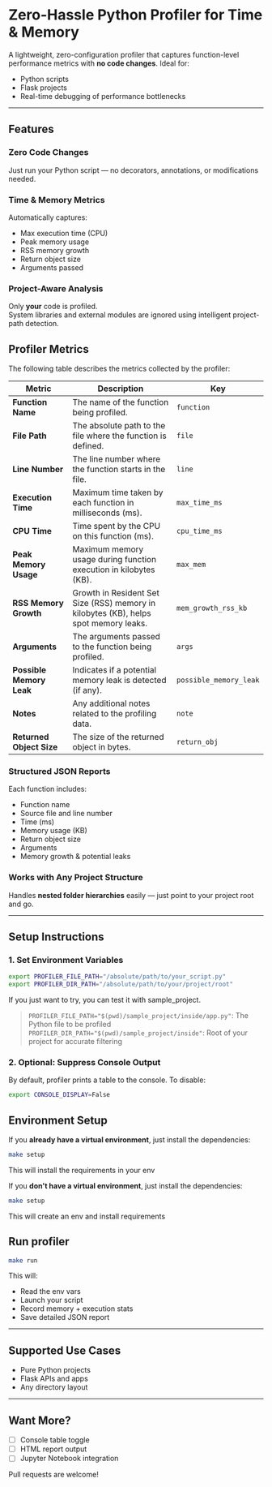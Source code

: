 # Zero-Hassle Python Profiler for Time & Memory

A lightweight, zero-configuration profiler that captures function-level performance metrics with **no code changes**. Ideal for:

- Python scripts  
- Flask projects  
- Real-time debugging of performance bottlenecks  

---

## Features

### Zero Code Changes
Just run your Python script — no decorators, annotations, or modifications needed.

### Time & Memory Metrics
Automatically captures:
- Max execution time (CPU)
- Peak memory usage
- RSS memory growth
- Return object size
- Arguments passed

### Project-Aware Analysis
Only **your** code is profiled.  
System libraries and external modules are ignored using intelligent project-path detection.

## Profiler Metrics

The following table describes the metrics collected by the profiler:

| **Metric**               | **Description**                                                                                   | **Key**                           |
|--------------------------|---------------------------------------------------------------------------------------------------|-----------------------------------|
| **Function Name**         | The name of the function being profiled.                                                          | `function`                        |
| **File Path**             | The absolute path to the file where the function is defined.                                      | `file`                            |
| **Line Number**           | The line number where the function starts in the file.                                            | `line`                            |
| **Execution Time**        | Maximum time taken by each function in milliseconds (ms).                                         | `max_time_ms`                     |
| **CPU Time**              | Time spent by the CPU on this function (ms).                                                      | `cpu_time_ms`                     |
| **Peak Memory Usage**     | Maximum memory usage during function execution in kilobytes (KB).                                 | `max_mem`                         |
| **RSS Memory Growth**     | Growth in Resident Set Size (RSS) memory in kilobytes (KB), helps spot memory leaks.              | `mem_growth_rss_kb`               |
| **Arguments**             | The arguments passed to the function being profiled.                                              | `args`                            |
| **Possible Memory Leak**  | Indicates if a potential memory leak is detected (if any).                                        | `possible_memory_leak`            |
| **Notes**                 | Any additional notes related to the profiling data.                                               | `note`                            |
| **Returned Object Size**  | The size of the returned object in bytes.                                                         | `return_obj`                      |



### Structured JSON Reports
Each function includes:
- Function name
- Source file and line number
- Time (ms)
- Memory usage (KB)
- Return object size
- Arguments
- Memory growth & potential leaks

### Works with Any Project Structure
Handles **nested folder hierarchies** easily — just point to your project root and go.

---

## Setup Instructions

### 1. Set Environment Variables

```bash
export PROFILER_FILE_PATH="/absolute/path/to/your_script.py"
export PROFILER_DIR_PATH="/absolute/path/to/your/project/root"
```
If you just want to try, you can test it with sample_project. 
> `PROFILER_FILE_PATH="$(pwd)/sample_project/inside/app.py"`: The Python file to be profiled  
> `PROFILER_DIR_PATH="$(pwd)/sample_project/inside"`: Root of your project for accurate filtering

### 2. Optional: Suppress Console Output

By default, profiler prints a table to the console. To disable:

```bash
export CONSOLE_DISPLAY=False
```
## Environment Setup

If you **already have a virtual environment**, just install the dependencies:

```bash
make setup
```

This will install the requirements in your env

If you **don't have a virtual environment**, just install the dependencies:

```bash
make setup
```

This will create an env and install requirements

## Run profiler

```bash
make run
```


This will:
- Read the env vars
- Launch your script
- Record memory + execution stats
- Save detailed JSON report

---

## Supported Use Cases

- Pure Python projects
- Flask APIs and apps
- Any directory layout

---

## Want More?

- [ ] Console table toggle
- [ ] HTML report output
- [ ] Jupyter Notebook integration

Pull requests are welcome!
